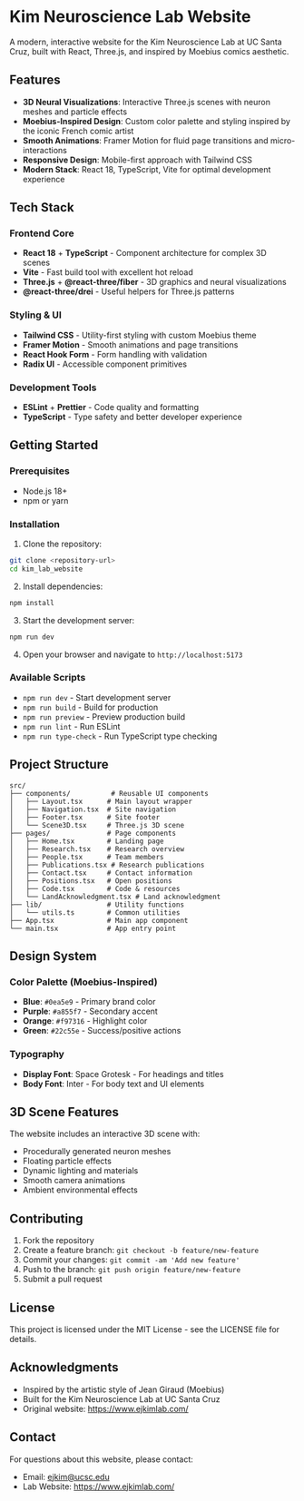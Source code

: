 # Kim Neuroscience Lab Website

A modern, interactive website for the Kim Neuroscience Lab at UC Santa Cruz, built with React, Three.js, and inspired by Moebius comics aesthetic.

## Features

- **3D Neural Visualizations**: Interactive Three.js scenes with neuron meshes and particle effects
- **Moebius-Inspired Design**: Custom color palette and styling inspired by the iconic French comic artist
- **Smooth Animations**: Framer Motion for fluid page transitions and micro-interactions
- **Responsive Design**: Mobile-first approach with Tailwind CSS
- **Modern Stack**: React 18, TypeScript, Vite for optimal development experience

## Tech Stack

### Frontend Core

- **React 18** + **TypeScript** - Component architecture for complex 3D scenes
- **Vite** - Fast build tool with excellent hot reload
- **Three.js** + **@react-three/fiber** - 3D graphics and neural visualizations
- **@react-three/drei** - Useful helpers for Three.js patterns

### Styling & UI

- **Tailwind CSS** - Utility-first styling with custom Moebius theme
- **Framer Motion** - Smooth animations and page transitions
- **React Hook Form** - Form handling with validation
- **Radix UI** - Accessible component primitives

### Development Tools

- **ESLint** + **Prettier** - Code quality and formatting
- **TypeScript** - Type safety and better developer experience

## Getting Started

### Prerequisites

- Node.js 18+
- npm or yarn

### Installation

1. Clone the repository:

```bash
git clone <repository-url>
cd kim_lab_website
```

2. Install dependencies:

```bash
npm install
```

3. Start the development server:

```bash
npm run dev
```

4. Open your browser and navigate to `http://localhost:5173`

### Available Scripts

- `npm run dev` - Start development server
- `npm run build` - Build for production
- `npm run preview` - Preview production build
- `npm run lint` - Run ESLint
- `npm run type-check` - Run TypeScript type checking

## Project Structure

```
src/
├── components/          # Reusable UI components
│   ├── Layout.tsx      # Main layout wrapper
│   ├── Navigation.tsx  # Site navigation
│   ├── Footer.tsx      # Site footer
│   └── Scene3D.tsx     # Three.js 3D scene
├── pages/              # Page components
│   ├── Home.tsx        # Landing page
│   ├── Research.tsx    # Research overview
│   ├── People.tsx      # Team members
│   ├── Publications.tsx # Research publications
│   ├── Contact.tsx     # Contact information
│   ├── Positions.tsx   # Open positions
│   ├── Code.tsx        # Code & resources
│   └── LandAcknowledgment.tsx # Land acknowledgment
├── lib/                # Utility functions
│   └── utils.ts        # Common utilities
├── App.tsx             # Main app component
└── main.tsx            # App entry point
```

## Design System

### Color Palette (Moebius-Inspired)

- **Blue**: `#0ea5e9` - Primary brand color
- **Purple**: `#a855f7` - Secondary accent
- **Orange**: `#f97316` - Highlight color
- **Green**: `#22c55e` - Success/positive actions

### Typography

- **Display Font**: Space Grotesk - For headings and titles
- **Body Font**: Inter - For body text and UI elements

## 3D Scene Features

The website includes an interactive 3D scene with:

- Procedurally generated neuron meshes
- Floating particle effects
- Dynamic lighting and materials
- Smooth camera animations
- Ambient environmental effects

## Contributing

1. Fork the repository
2. Create a feature branch: `git checkout -b feature/new-feature`
3. Commit your changes: `git commit -am 'Add new feature'`
4. Push to the branch: `git push origin feature/new-feature`
5. Submit a pull request

## License

This project is licensed under the MIT License - see the LICENSE file for details.

## Acknowledgments

- Inspired by the artistic style of Jean Giraud (Moebius)
- Built for the Kim Neuroscience Lab at UC Santa Cruz
- Original website: https://www.ejkimlab.com/

## Contact

For questions about this website, please contact:

- Email: ejkim@ucsc.edu
- Lab Website: https://www.ejkimlab.com/

